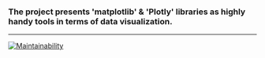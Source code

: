 ### The project presents 'matplotlib' & 'Plotly' libraries as highly handy tools in terms of data visualization.

---

[![Maintainability](https://api.codeclimate.com/v1/badges/8f7ae2691cd866be02eb/maintainability)](https://codeclimate.com/github/alllexxx1/data_visualization/maintainability)